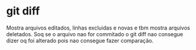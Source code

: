 # git diff

Mostra arquivos editados, linhas excluidas e novas e tbm mostra arquivos deletados.
 Soq se o arquivo nao for commitado o git diff nao consegue dizer oq foi alterado pois nao consegue fazer comparação.